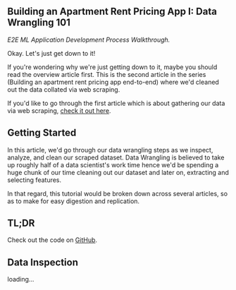 ## Building an Apartment Rent Pricing App I: Data Wrangling 101

*E2E ML Application Development Process Walkthrough.*

Okay. Let's just get down to it!

If you're wondering why we're just getting down to it, maybe you should read the overview article first. This is the second article in the series (Building an apartment rent pricing app end-to-end) where we'd cleaned out the data collated via web scraping.

If you'd like to go through the first article which is about gathering our data via web scraping,  [check it out here](https://steventure.hashnode.dev/building-an-apartment-rent-pricing-app-i-data-collation-via-web-scraping).

## Getting Started

In this article, we'd go through our data wrangling steps as we inspect, analyze, and clean our scraped dataset. Data Wrangling is believed to take up roughly half of a data scientist's work time hence we'd be spending a huge chunk of our time cleaning out our dataset and later on, extracting and selecting features.

In that regard, this tutorial would be broken down across several articles, so as to make for easy digestion and replication.

## TL;DR

Check out the code on  [GitHub](https://github.com/SteveKola/house_rent_pricing_app/blob/main/data_wrangling_%26_feat_engr_with_gmap_api.ipynb).

## Data Inspection

loading…